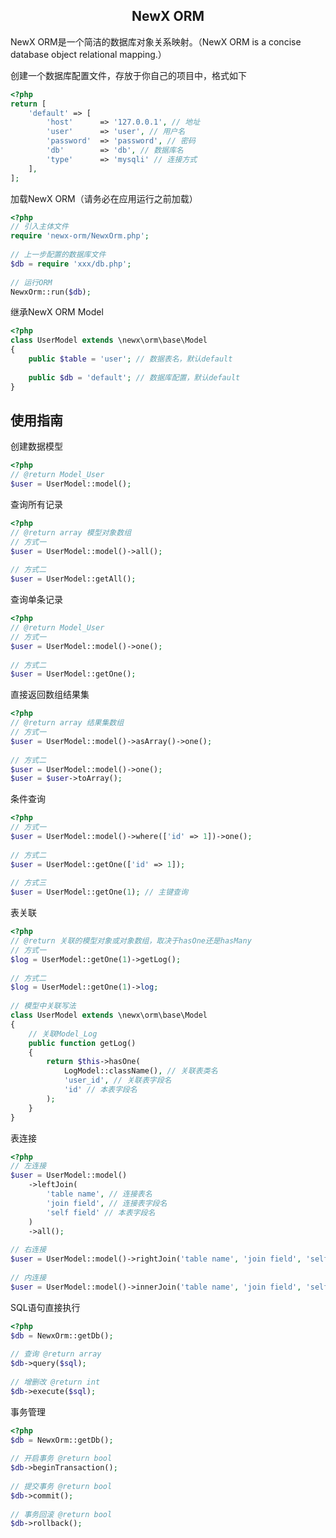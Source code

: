<h2 align="center">NewX ORM</h2>

NewX ORM是一个简洁的数据库对象关系映射。（NewX ORM is a concise database object relational mapping.）

创建一个数据库配置文件，存放于你自己的项目中，格式如下
```php
<?php
return [
    'default' => [
        'host'      => '127.0.0.1', // 地址
        'user'      => 'user', // 用户名
        'password'  => 'password', // 密码
        'db'        => 'db', // 数据库名
        'type'      => 'mysqli' // 连接方式
    ],
];
```

加载NewX ORM（请务必在应用运行之前加载）
```php
<?php
// 引入主体文件
require 'newx-orm/NewxOrm.php';
 
// 上一步配置的数据库文件
$db = require 'xxx/db.php'; 
 
// 运行ORM
NewxOrm::run($db);
```

继承NewX ORM Model
```php
<?php
class UserModel extends \newx\orm\base\Model
{
    public $table = 'user'; // 数据表名，默认default
    
    public $db = 'default'; // 数据库配置，默认default
}
```

## 使用指南

创建数据模型
```php
<?php
// @return Model_User
$user = UserModel::model();
```

查询所有记录
```php
<?php
// @return array 模型对象数组
// 方式一
$user = UserModel::model()->all();
 
// 方式二
$user = UserModel::getAll();
```

查询单条记录
```php
<?php
// @return Model_User
// 方式一
$user = UserModel::model()->one();
 
// 方式二
$user = UserModel::getOne();
```

直接返回数组结果集
```php
<?php
// @return array 结果集数组
// 方式一
$user = UserModel::model()->asArray()->one();
 
// 方式二
$user = UserModel::model()->one();
$user = $user->toArray();
```

条件查询
```php
<?php
// 方式一
$user = UserModel::model()->where(['id' => 1])->one();
  
// 方式二
$user = UserModel::getOne(['id' => 1]);
 
// 方式三
$user = UserModel::getOne(1); // 主键查询
```

表关联
```php
<?php
// @return 关联的模型对象或对象数组，取决于hasOne还是hasMany
// 方式一
$log = UserModel::getOne(1)->getLog();
 
// 方式二
$log = UserModel::getOne(1)->log;
 
// 模型中关联写法
class UserModel extends \newx\orm\base\Model
{
    // 关联Model_Log
    public function getLog()
    {
        return $this->hasOne(
            LogModel::className(), // 关联表类名
            'user_id', // 关联表字段名
            'id' // 本表字段名
        );
    }
}
```

表连接
```php
<?php
// 左连接
$user = UserModel::model()
    ->leftJoin(
        'table name', // 连接表名
        'join field', // 连接表字段名
        'self field' // 本表字段名
    )
    ->all();
 
// 右连接
$user = UserModel::model()->rightJoin('table name', 'join field', 'self field')->all();
 
// 内连接
$user = UserModel::model()->innerJoin('table name', 'join field', 'self field')->all();
```

SQL语句直接执行
```php
<?php
$db = NewxOrm::getDb();
 
// 查询 @return array
$db->query($sql);
 
// 增删改 @return int
$db->execute($sql);
```

事务管理
```php
<?php
$db = NewxOrm::getDb();
 
// 开启事务 @return bool
$db->beginTransaction();
 
// 提交事务 @return bool
$db->commit();
 
// 事务回滚 @return bool
$db->rollback();
```